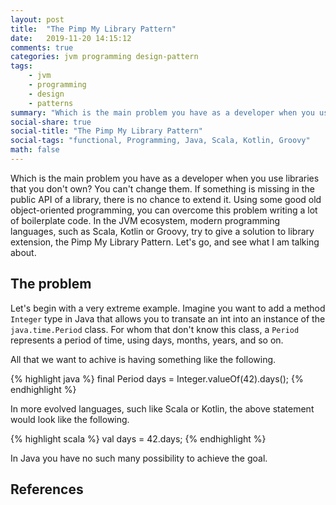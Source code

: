 ```yaml
---
layout: post
title:  "The Pimp My Library Pattern"
date:   2019-11-20 14:15:12
comments: true
categories: jvm programming design-pattern
tags:
    - jvm
    - programming
    - design
    - patterns
summary: "Which is the main problem you have as a developer when you use libraries that you don't own? You can't change them. If something is missing in the public API of a library, there is no chance to extend it. Using some good old object-oriented programming, you can overcome this problem writing a lot of boilerplate code. In the JVM ecosystem, modern programming languages, such as Scala, Kotlin or Groovy, try to give a solution to library extension, the Pimp My Library Pattern."
social-share: true
social-title: "The Pimp My Library Pattern"
social-tags: "functional, Programming, Java, Scala, Kotlin, Groovy"
math: false
---
```


Which is the main problem you have as a developer when you use libraries that you don't own? You can't change them. If something is missing in the public API of a library, there is no chance to extend it. Using some good old object-oriented programming, you can overcome this problem writing a lot of boilerplate code. In the JVM ecosystem, modern programming languages, such as Scala, Kotlin or Groovy, try to give a solution to library extension, the Pimp My Library Pattern. Let's go, and see what I am talking about.

## The problem

Let's begin with a very extreme example. Imagine you want to add a method `Integer` type in Java that allows you to transate an int into an instance of the `java.time.Period` class. For whom that don't know this class, a `Period` represents a period of time, using days, months, years, and so on.

All that we want to achive is having something like the following.

{% highlight java %}
final Period days = Integer.valueOf(42).days();
{% endhighlight %}

In more evolved languages, such like Scala or Kotlin, the above statement would look like the following.

{% highlight scala %}
val days = 42.days;
{% endhighlight %}

In Java you have no such many possibility to achieve the goal. 

## References
